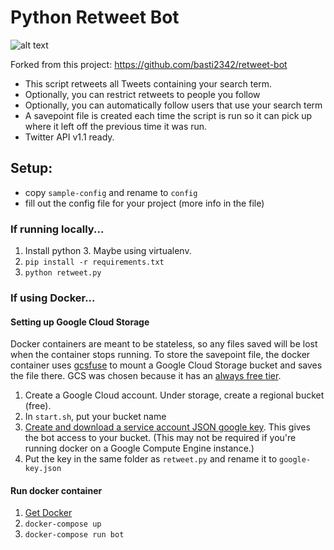 Python Retweet Bot
==================

![alt text](https://img.shields.io/badge/python-3.5-green.svg "Python3.5")

Forked from this project: https://github.com/basti2342/retweet-bot

- This script retweets all Tweets containing your search term. 
- Optionally, you can restrict retweets to people you follow
- Optionally, you can automatically follow users that use your search term
- A savepoint file is created each time the script is run so it can pick up where it left off the previous time it was run.
- Twitter API v1.1 ready. 

Setup:
-------------
- copy `sample-config` and rename to `config`
- fill out the config file for your project (more info in the file)

### If running locally...
1. Install python 3. Maybe using virtualenv.
2. ```pip install -r requirements.txt```
3. ```python retweet.py```

### If using Docker...
#### Setting up Google Cloud Storage
Docker containers are meant to be stateless, so any files saved will be lost when the container stops running. To store the savepoint file, the docker container uses [gcsfuse](https://github.com/GoogleCloudPlatform/gcsfuse) to mount a Google Cloud Storage bucket and saves the file there. GCS was chosen because it has an [always free tier](https://cloud.google.com/free/docs/always-free-usage-limits).
1. Create a Google Cloud account. Under storage, create a regional bucket (free).
2. In `start.sh`, put your bucket name
3. [Create and download a service account JSON google key](https://cloud.google.com/storage/docs/authentication#generating-a-private-key). This gives the bot access to your bucket. (This may not be required if you're running docker on a Google Compute Engine instance.)
4. Put the key in the same folder as `retweet.py` and rename it to `google-key.json`

#### Run docker container
1. [Get Docker](https://www.docker.com/)
2. `docker-compose up`
3. `docker-compose run bot`


